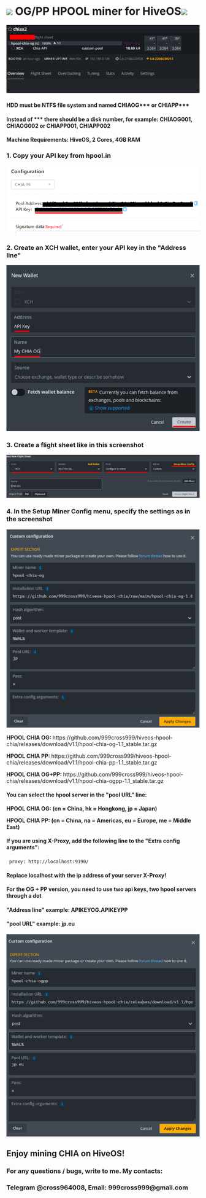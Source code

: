 
<h1><img class="icon" src="https://www.chia.net/wp-content/uploads/2023/01/chia-logo-dark.svg" width="120"> OG/PP HPOOL miner for HiveOS<img src="!https://encrypted-tbn0.gstatic.com/images?q=tbn:ANd9GcQ757CjA-Zt6ltQK4gp-Abbm3-j3-Mw3xQZkA&usqp=CAU" width="150"></h1>
<img src="https://github.com/999cross999/hiveos-hpool-chia/raw/main/screenshot-hive-5.png" width="710">
<h4>HDD must be NTFS file system and named CHIAOG*** or CHIAPP***</h4>
<h4>Instead of *** there should be a disk number, for example: CHIAOG001, CHIAOG002 or CHIAPP001, CHIAPP002</h4>
<h4>Machine Requirements: HiveOS, 2 Cores, 4GB RAM</h4>
<h3>1. Copy your API key from hpool.in </h4>
<img src="https://github.com/999cross999/hiveos-hpool-chia/raw/main/screenshot-hive-1.png">
<h3>2. Create an XCH wallet, enter your API key in the "Address line" </h4>
<img src="https://github.com/999cross999/hiveos-hpool-chia/raw/main/screenshot-hive-2.png">
<h3>3. Create a flight sheet like in this screenshot </h4>
<img src="https://github.com/999cross999/hiveos-hpool-chia/raw/main/screenshot-hive-3.png">
<h3>4. In the Setup Miner Config menu, specify the settings as in the screenshot </h4>
<img src="https://github.com/999cross999/hiveos-hpool-chia/raw/main/screenshot-hive-4.png">
<p><b> HPOOL CHIA OG: </b>https://github.com/999cross999/hiveos-hpool-chia/releases/download/v1.1/hpool-chia-og-1.1_stable.tar.gz</p>
<p><b> HPOOL CHIA PP: </b>https://github.com/999cross999/hiveos-hpool-chia/releases/download/v1.1/hpool-chia-pp-1.1_stable.tar.gz</p>
<p><b> HPOOL CHIA OG+PP: </b>https://github.com/999cross999/hiveos-hpool-chia/releases/download/v1.1/hpool-chia-ogpp-1.1_stable.tar.gz</p>
<h4>You can select the hpool server in the "pool URL" line:</h4>
<p><b>HPOOL CHIA OG: (cn = China, hk = Hongkong, jp = Japan)</b></p>
<p><b>HPOOL CHIA PP: (cn = China, na = Americas, eu = Europe, me = Middle East)</b></p>
<h4>If you are using X-Proxy, add the following line to the "Extra config arguments":</h4>
<code> proxy: http://localhost:9190/ </code>
<h4>Replace localhost with the ip address of your server X-Proxy!</h4>
<h4>For the OG + PP version, you need to use two api keys, two hpool servers through a dot</h4>
<h4>"Address line" example: APIKEYOG.APIKEYPP</h4>
<h4>"pool URL" example: jp.eu</h4>
<img src="https://github.com/999cross999/hiveos-hpool-chia/raw/main/screenshot-hive-6.png">
<h2>Enjoy mining CHIA on HiveOS! </h2>
<h3>For any questions / bugs, write to me. My contacts:</h3>
<h3>Telegram @cross964008, Email: 999cross999@gmail.com</h3>
